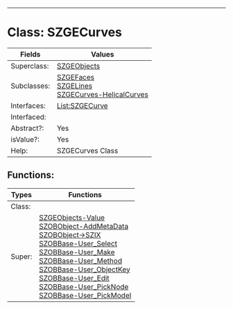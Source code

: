 ---------

# Class:	SZGECurves

| Fields | Values |
| --------- | --------- |
| Superclass: | [SZGEObjects](SZGEObjects.html) |
| Subclasses: | [SZGEFaces](SZGEFaces.html) <br> [SZGELines](SZGELines.html) <br> [SZGECurves-HelicalCurves](SZGECurves-HelicalCurves.html) |
| Interfaces: | [List:SZGECurve](List:SZGECurve.html) |
| Interfaced: |  |
| Abstract?: | Yes |
| isValue?: | Yes |
| Help: | SZGECurves Class |


## Functions:

| Types | Functions |
| --------- | --------- |
| Class: |  |
| Super: | [SZGEObjects-Value](SZGEObjects.html) <br> [SZOBObject-AddMetaData](SZOBObject.html) <br> [SZOBObject->SZIX](SZOBObject.html) <br> [SZOBBase-User_Select](SZOBBase.html) <br> [SZOBBase-User_Make](SZOBBase.html) <br> [SZOBBase-User_Method](SZOBBase.html) <br> [SZOBBase-User_ObjectKey](SZOBBase.html) <br> [SZOBBase-User_Edit](SZOBBase.html) <br> [SZOBBase-User_PickNode](SZOBBase.html) <br> [SZOBBase-User_PickModel](SZOBBase.html) |



